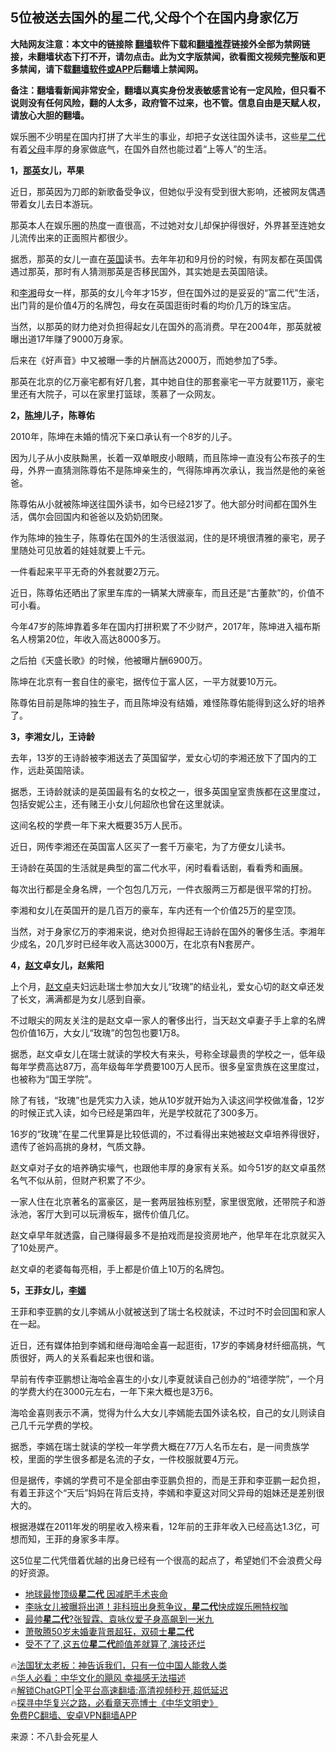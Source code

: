  <!-- 面包屑导航 --> <h2>5位被送去国外的星二代,父母个个在国内身家亿万</h2> <p class="notice"><b>大陆网友注意：本文中的链接除 <a href="https://github.com/bannedbook/fanqiang" >翻墙</a>软件下载和<a href="https://github.com/killgcd/justmysocks/blob/master/README.md">翻墙推荐</a>链接外全部为禁网链接，未翻墙状态下打不开，请勿点击。此为文字版禁闻，欲看图文视频完整版和更多禁闻，请下载<a href="https://github.com/bannedbook/fanqiang">翻墙软件或APP</a>后翻墙上禁闻网。</p><p>备注：翻墙看新闻非常安全，翻墙以真实身份发表敏感言论有一定风险，但只看不说则没有任何风险，翻的人太多，政府管不过来，也不管。信息自由是天赋人权，请放心大胆的翻墙。</b></p>  <div class="entry"> <p id="conimg">娱乐圈不少明星在国内打拼了大半生的事业，却把子女送往国外读书，这些<a href="https://www.bannedbook.org/bnews/tag/%e6%98%9f%e4%ba%8c%e4%bb%a3/" class="st_tag internal_tag" rel="tag" title="标签 星二代 下的日志">星二代</a>有着<a href="https://www.bannedbook.org/bnews/tag/%e7%88%b6%e6%af%8d/" class="st_tag internal_tag" rel="tag" title="标签 父母 下的日志">父母</a>丰厚的身家做底气，在国外自然也能过着“上等人”的生活。</p> <p><strong>1，<a href="https://www.bannedbook.org/bnews/tag/%e9%82%a3%e8%8b%b1/" class="st_tag internal_tag" rel="tag" title="标签 那英 下的日志">那英</a>女儿，苹果</strong></p> <p>近日，那英因为刀郎的新歌备受争议，但她似乎没有受到很大影响，还被网友偶遇带着女儿去日本游玩。</p> <p>那英本人在娱乐圈的热度一直很高，不过她对女儿却保护得很好，外界甚至连她女儿流传出来的正面照片都很少。</p> <p>据悉，那英的女儿一直在<a href="https://www.bannedbook.org/bnews/tag/%e8%8b%b1%e5%9b%bd/" class="st_tag internal_tag" rel="tag" title="标签 英国 下的日志">英国</a>读书。去年年初和9月份的时候，有网友都在英国偶遇过那英，那时有人猜测那英是否移民国外，其实她是去英国陪读。</p> <p>和<a href="https://www.bannedbook.org/bnews/tag/%e6%9d%8e%e6%b9%98/" class="st_tag internal_tag" rel="tag" title="标签 李湘 下的日志">李湘</a>母女一样，那英的女儿今年才15岁，但在国外过的是妥妥的“富二代”生活，出门背的是价值4万的名牌包，母女在英国逛街时看的均价几万的珠宝店。</p> <p>当然，以那英的财力绝对负担得起女儿在国外的高消费。早在2004年，那英就被曝出道17年赚了9000万身家。</p> <p>后来在《好声音》中又被曝一季的片酬高达2000万，而她参加了5季。</p> <p>那英在北京的亿万豪宅都有好几套，其中她自住的那套豪宅一平方就要11万，豪宅里还有大院子，可以在家里打篮球，羡慕了一众网友。</p> <p><strong>2，<a href="https://www.bannedbook.org/bnews/tag/%e9%99%88%e5%9d%a4/" class="st_tag internal_tag" rel="tag" title="标签 陈坤 下的日志">陈坤</a>儿子，陈尊佑</strong></p> <p>2010年，陈坤在未婚的情况下亲口承认有一个8岁的儿子。</p> <p>因为儿子从小皮肤黝黑，长着一双单眼皮小眼睛，而且陈坤一直没有公布孩子的生母，外界一直猜测陈尊佑不是陈坤亲生的，气得陈坤再次承认，我当然是他的亲爸爸。</p> <p>陈尊佑从小就被陈坤送往国外读书，如今已经21岁了。他大部分时间都在国外生活，偶尔会回国内和爸爸以及奶奶团聚。</p> <p>作为陈坤的独生子，陈尊佑在国外的生活很滋润，住的是环境很清雅的豪宅，房子里随处可见放着的娃娃就要上千元。</p> <p>一件看起来平平无奇的外套就要2万元。</p> <p>近日，陈尊佑还晒出了家里车库的一辆某大牌豪车，而且还是“古董款”的，价值不可小看。</p> <p>今年47岁的陈坤靠着多年在国内打拼积累了不少财产，2017年，陈坤进入福布斯名人榜第20位，年收入高达8000多万。</p> <p>之后拍《天盛长歌》的时候，他被曝片酬6900万。</p> <p>陈坤在北京有一套自住的豪宅，据传位于富人区，一平方就要10万元。</p> <p>陈尊佑目前是陈坤的独生子，而且陈坤没有结婚，难怪陈尊佑能得到这么好的培养了。</p> <p><strong>3，李湘女儿，王诗龄</strong></p> <p>去年，13岁的王诗龄被李湘送去了英国留学，爱女心切的李湘还放下了国内的工作，远赴英国陪读。</p> <p>据悉，王诗龄就读的是英国最有名的女校之一，很多英国皇室贵族都在这里度过，包括安妮公主，还有赌王小女儿何超欣也曾在这里就读。</p> <p>这间名校的学费一年下来大概要35万人民币。</p>  <p>近日，网传李湘还在英国富人区买了一套千万豪宅，为了方便女儿读书。</p> <p>王诗龄在英国的生活就是典型的富二代水平，闲时看看话剧，看看秀和画展。</p> <p>每次出行都是全身名牌，一个包包几万元，一件衣服两三万都是很平常的打扮。</p> <p>李湘和女儿在英国开的是几百万的豪车，车内还有一个价值25万的星空顶。</p> <p>当然，对于身家亿万的李湘来说，绝对负担得起王诗龄在国外的奢侈生活。李湘年少成名，20几岁时已经年收入高达3000万，在北京有N套房产。</p> <p><strong>4，<a href="https://www.bannedbook.org/bnews/tag/%e8%b5%b5%e6%96%87/" class="st_tag internal_tag" rel="tag" title="标签 赵文 下的日志">赵文</a>卓女儿，赵紫阳</strong></p> <p>上个月，<a href="https://www.bannedbook.org/bnews/tag/%e8%b5%b5%e6%96%87%e5%8d%93/" class="st_tag internal_tag" rel="tag" title="标签 赵文卓 下的日志">赵文卓</a>夫妇远赴瑞士参加大女儿“玫瑰”的结业礼，爱女心切的赵文卓还发了长文，满满都是为女儿感到自豪。</p> <p>不过眼尖的网友关注的是赵文卓一家人的奢侈出行，当天赵文卓妻子手上拿的名牌包价值16万，大女儿“玫瑰”的包包也要1万8。</p> <p>据悉，赵文卓女儿在瑞士就读的学校大有来头，号称全球最贵的学校之一，低年级每年学费高达87万，高年级每年学费要100万人民币。很多皇室贵族在这里度过，也被称为“国王学院”。</p> <p>除了有钱，“玫瑰”也是凭实力入读，她从10岁就开始为入读这间学校做准备，12岁的时候正式入读，如今已经是第四年，光是学校就花了300多万。</p> <p>16岁的“玫瑰”在星二代里算是比较低调的，不过看得出来她被赵文卓培养得很好，遗传了爸妈高挑的身材，气质文静。</p> <p>赵文卓对子女的培养确实壕气，也跟他丰厚的身家有关系。如今51岁的赵文卓虽然名气不似从前，但财产积累了不少。</p>  <p>一家人住在北京著名的富豪区，是一套两层独栋别墅，家里很宽敞，还带院子和游泳池，客厅大到可以玩滑板车，据传价值几亿。</p> <p>赵文卓早年就透露，自己赚得最多不是拍戏而是投资房地产，他早年在北京就买入了10处房产。</p> <p>赵文卓的老婆每每亮相，手上都是价值上10万的名牌包。</p> <p><strong>5，王菲女儿，<a href="https://www.bannedbook.org/bnews/tag/%e6%9d%8e%e5%ab%a3/" class="st_tag internal_tag" rel="tag" title="标签 李嫣 下的日志">李嫣</a></strong></p> <p>王菲和李亚鹏的女儿李嫣从小就被送到了瑞士名校就读，不过时不时会回国和家人在一起。</p> <p>近日，还有媒体拍到李嫣和继母海哈金喜一起逛街，17岁的李嫣身材纤细高挑，气质很好，两人的关系看起来也很和谐。</p> <p>早前有传李亚鹏想让海哈金喜生的小女儿李夏就读自己创办的“培德学院”，一个月的学费大约在3000元左右，一年下来大概也是3万6。</p> <p>海哈金喜则表示不满，觉得为什么大女儿李嫣能去国外读名校，自己的女儿则读自己几千元学费的学校。</p> <p>据悉，李嫣在瑞士就读的学校一年学费大概在77万人名币左右，是一间贵族学校，里面的学生很多都是名流的子女，一件校服就要4万元。</p> <p>但是据传，李嫣的学费可不是全部由李亚鹏负担的，而是王菲和李亚鹏一起负担，有着王菲这个“天后”妈妈在背后支持，李嫣和李夏这对同父异母的姐妹还是差别很大的。</p> <p>根据港媒在2011年发的明星收入榜来看，12年前的王菲年收入已经高达1.3亿，可想而知，王菲的身家多丰厚。</p> <p>这5位星二代凭借着优越的出身已经有一个很高的起点了，希望她们不会浪费父母的好资源。</p>  <!--<div id="taboola-mid-1"></div>--><ul class='op-related-articles' title='相关阅读'> <li><a href='https://www.bannedbook.org/bnews/yule/20230716/1908507.html' target='_blank'>地球最惨顶级<b>星二代</b> 因减肥手术丧命</a></li> <li><a href='https://www.bannedbook.org/bnews/yule/20230711/1906539.html' target='_blank'>李咏女儿被曝将出道！非科班出身惹争议，<b>星二代</b>快成娱乐圈特权咖</a></li> <li><a href='https://www.bannedbook.org/bnews/yule/20230705/1904320.html' target='_blank'>最帅<b>星二代</b>?张智霖、袁咏仪爱子身高飙到一米九</a></li> <li><a href='https://www.bannedbook.org/bnews/yule/20230628/1901652.html' target='_blank'>萧敬腾50岁未婚妻背景超狂，双硕士<b>星二代</b></a></li> <li><a href='https://www.bannedbook.org/bnews/yule/20230601/1891553.html' target='_blank'>受不了了,这五位<b>星二代</b>颜值差就算了,演技还烂</a></li> </ul> <p class="texttj"> 🔥<a href="https://www.bannedbook.org/bnews/ssgc/20230219/1850782.html" target="_blank">法国犹太老板：神告诉我们，只有一位中国人能救人类</a><br/> 🔥<a href="https://www.bannedbook.org/bnews/comments/20220220/1694796.html" target="_blank">华人必看：中华文化的飓风 幸福感无法描述</a><br/> 🔥<a href="https://github.com/bannedbook/fanqiang/wiki/V2ray%E6%9C%BA%E5%9C%BA" target="_blank">解锁ChatGPT|全平台高速翻墙:高清视频秒开,超低延迟</a><br/> 🔥<a href="https://www.bannedbook.org/bnews/comments/20220808/1768773.html" target="_blank">探寻中华复兴之路，必看章天亮博士《中华文明史》</a><br/> <a href="https://github.com/bannedbook/fanqiang/wiki/%E7%A6%81%E9%97%BB%E7%BD%91%E5%AE%89%E5%8D%93%E7%BF%BB%E5%A2%99%E6%96%B0%E9%97%BBAPP" target="_blank">免费PC翻墙、安卓VPN翻墙APP</a><br/> </p><p class="src-info">来源：不八卦会死星人 </p><a name='sharetosocial'></a> <div style="margin-bottom:5px;padding-bottom:5px;clear:both"> <div id="archive-pix-1" class="banner-ads"> <!-- AuctionX Display platform tag START --> <div id="27602x728x90x621x_ADSLOT1" clicktrack="%%CLICK_URL_ESC%%"></div>  <!-- AuctionX Display platform tag END --> </div> <div id="archive-pix-2" class="banner-ads"> <!-- AuctionX Display platform tag START --> <div id="27556x300x250x621x_ADSLOT1" clicktrack="%%CLICK_URL_ESC%%" style="margin:0 auto;text-align:center"></div>  <!-- AuctionX Display platform tag END --> </div> </div>  <div id="archive-pix-1" class="banner-ads"> <!-- AuctionX Display platform tag START --> <div id="27603x728x90x621x_ADSLOT1" clicktrack="%%CLICK_URL_ESC%%"></div>  <!-- AuctionX Display platform tag END --> </div> </div><!--END ENTRY--> 
